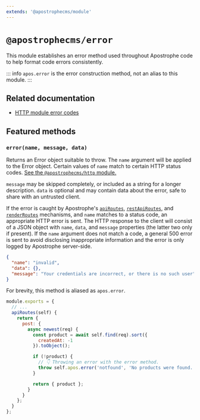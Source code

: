 ```yaml
---
extends: '@apostrophecms/module'
---
```


# `@apostrophecms/error`

<AposRefExtends :module="$frontmatter.extends" />

This module establishes an error method used throughout Apostrophe code to help format code errors consistently.

::: info
`apos.error` is the error construction method, not an alias to this module.
:::

## Related documentation

- [HTTP module error codes](/reference/modules/http.md#adderrors)

## Featured methods

### `error(name, message, data)`

Returns an Error object suitable to throw. The `name` argument will
be applied to the Error object. Certain values of `name` match to certain HTTP status codes. [See the `@apostrophecms/http` module.](/reference/modules/http.md#adderrors)

`message` may be skipped completely, or included as a string for a longer description. `data` is optional and may contain data about the error, safe to share with an untrusted client.

If the error is caught by Apostrophe's [`apiRoutes`](/reference/module-api/module-overview.md#apiroutes-self), [`restApiRoutes`](/reference/module-api/module-overview.md#restapiroutes-self), and [`renderRoutes`](/reference/module-api/module-overview.md#renderroutes-self) mechanisms, and `name` matches to a status code, an appropriate HTTP error is sent. The HTTP response to the client will consist of a JSON object with `name`, `data`, and `message` properties (the latter two only if present). If the `name` argument does not match a code, a general 500 error is sent to avoid disclosing inappropriate information and the error is only logged by Apostrophe server-side.

``` json
{
  "name": "invalid",
  "data": {},
  "message": "Your credentials are incorrect, or there is no such user"
}
```

For brevity, this method is aliased as `apos.error`.

<AposCodeBlock>

  ```javascript
  module.exports = {
    // ...
    apiRoutes(self) {
      return {
        post: {
          async newest(req) {
            const product = await self.find(req).sort({
              createdAt: -1
            }).toObject();

            if (!product) {
              // 👇 Throwing an error with the error method.
              throw self.apos.error('notfound', 'No products were found.');
            }

            return { product };
          }
        }
      };
    }
  };
  ```
  <template v-slot:caption>
    modules/product/index.js
  </template>
</AposCodeBlock>
